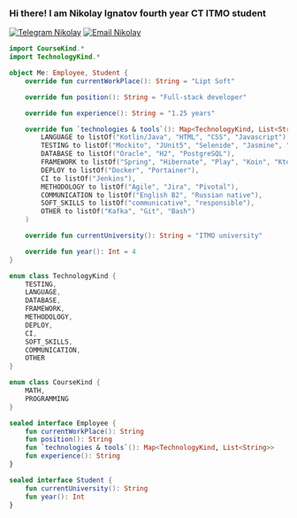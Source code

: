 ### Hi there! I am Nikolay Ignatov fourth year CT ITMO student
[![Telegram Nikolay](https://img.shields.io/badge/telegram-blue)](https://t.me/nikolya_7) [![Email Nikolay](https://img.shields.io/badge/email-green?label=nickigna610@gmail.com)](mailto:nickigna610@gmail.com)
```kotlin
import CourseKind.*
import TechnologyKind.*

object Me: Employee, Student {
    override fun currentWorkPlace(): String = "Lipt Soft"

    override fun position(): String = "Full-stack developer"

    override fun experience(): String = "1.25 years"

    override fun `technologies & tools`(): Map<TechnologyKind, List<String>> = mapOf(
        LANGUAGE to listOf("Kotlin/Java", "HTML", "CSS", "Javascript"),
        TESTING to listOf("Mockito", "JUnit5", "Selenide", "Jasmine", "SonarQube"),
        DATABASE to listOf("Oracle", "H2", "PostgreSQL"),
        FRAMEWORK to listOf("Spring", "Hibernate", "Play", "Koin", "Ktor", "Spark", "Slf4j"),
        DEPLOY to listOf("Docker", "Portainer"),
        CI to listOf("Jenkins"),
        METHODOLOGY to listOf("Agile", "Jira", "Pivotal"),
        COMMUNICATION to listOf("English B2", "Russian native"),
        SOFT_SKILLS to listOf("communicative", "responsible"),
        OTHER to listOf("Kafka", "Git", "Bash")
    )

    override fun currentUniversity(): String = "ITMO university"

    override fun year(): Int = 4
}

enum class TechnologyKind {
    TESTING,
    LANGUAGE,
    DATABASE,
    FRAMEWORK,
    METHODOLOGY,
    DEPLOY,
    CI,
    SOFT_SKILLS,
    COMMUNICATION,
    OTHER
}

enum class CourseKind {
    MATH,
    PROGRAMMING
}

sealed interface Employee {
    fun currentWorkPlace(): String
    fun position(): String
    fun `technologies & tools`(): Map<TechnologyKind, List<String>>
    fun experience(): String
}

sealed interface Student {
    fun currentUniversity(): String
    fun year(): Int
}
```



